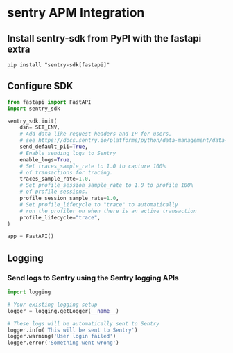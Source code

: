 # sentry APM Integration
## Install sentry-sdk from PyPI with the fastapi extra
`pip install "sentry-sdk[fastapi]"`

## Configure SDK
```python
from fastapi import FastAPI
import sentry_sdk

sentry_sdk.init(
    dsn= SET_ENV,
    # Add data like request headers and IP for users,
    # see https://docs.sentry.io/platforms/python/data-management/data-collected/ for more info
    send_default_pii=True,
    # Enable sending logs to Sentry
    enable_logs=True,
    # Set traces_sample_rate to 1.0 to capture 100%
    # of transactions for tracing.
    traces_sample_rate=1.0,
    # Set profile_session_sample_rate to 1.0 to profile 100%
    # of profile sessions.
    profile_session_sample_rate=1.0,
    # Set profile_lifecycle to "trace" to automatically
    # run the profiler on when there is an active transaction
    profile_lifecycle="trace",
)

app = FastAPI()
```
## Logging
### Send logs to Sentry using the Sentry logging APIs
```python
import logging

# Your existing logging setup
logger = logging.getLogger(__name__)

# These logs will be automatically sent to Sentry
logger.info('This will be sent to Sentry')
logger.warning('User login failed')
logger.error('Something went wrong')
```